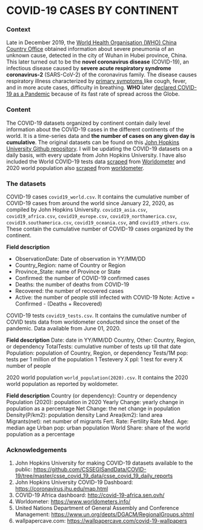 # COVID-19 CASES BY CONTINENT
### Context
Late in December 2019, the [World Health Organisation (WHO) China Country Office](https://www.who.int/emergencies/diseases/novel-coronavirus-2019/events-as-they-happen) obtained information about severe pneumonia of an unknown cause, detected in the city of Wuhan in Hubei province, China. This later turned out to be the **novel coronavirus disease** (COVID-19), an infectious disease caused by **severe acute respiratory syndrome coronavirus-2** (SARS-CoV-2) of the coronavirus family. The disease causes respiratory illness characterized by [primary symptoms ](https://www.cdc.gov/coronavirus/2019-ncov/symptoms-testing/symptoms.html) like cough, fever, and in more acute cases, difficulty in breathing. **WHO** later [declared COVID-19 as a Pandemic](https://time.com/5791661/who-coronavirus-pandemic-declaration/) because of its fast rate of spread across the Globe. 

### Content
The COVID-19  datasets organized by continent contain daily level information about the COVID-19 cases in the different continents of the world.  It is a time-series data and **the number of cases on any given day is cumulative**. The original datasets can be found on this [John Hopkins University Github repository](https://github.com/CSSEGISandData/COVID-19). I will be updating the COVID-19 datasets on a daily basis, with every update from John Hopkins University. I have also included the World COVID-19 tests data [scraped](https://github.com/ju-ok/Covid-19-cases-by-Continent/blob/master/covid19_tests.R) from [Worldometer](https://www.worldometers.info/coronavirus/) and 2020 world population also [scraped](https://github.com/ju-ok/Covid-19-cases-by-Continent/blob/master/world_population(2020).R) from [worldometer](https://www.worldometers.info/world-population/population-by-country/). 

### The datasets
COVID-19 cases
`covid19_world.csv`. It contains the cumulative number of COVID-19 cases from around the world since January 22, 2020, as compiled by John Hopkins University.
`covid19_asia.csv`, `covid19_africa.csv`, `covid19_europe.csv`, `covid19_northamerica.csv`, `covid19.southamerica.csv`, `covid19_oceania.csv`, and `covid19_others.csv`. These contain the cumulative number of COVID-19 cases organized by the continent.

**Field description**
- ObservationDate: Date of observation in YY/MM/DD
- Country_Region: name of Country or Region
- Province_State: name of Province or State
- Confirmed: the number of COVID-19 confirmed cases
- Deaths:  the number of deaths from COVID-19
- Recovered: the number of recovered cases
- Active: the number of people still infected with COVID-19
Note: Active = Confirmed - (Deaths + Recovered)

COVID-19 tests
`covid19_tests.csv`. It contains the cumulative number of COVID tests data from worldometer conducted since the onset of the pandemic. Data available from June 01, 2020.

**Field description**
Date: date in YY/MM/DD
Country, Other: Country, Region, or dependency
TotalTests: cumulative number of tests up till that date
Population: population of Country, Region, or dependency
Tests/1M pop: tests per 1 million of the population
1 Testevery X ppl: 1 test for every X number of people 

2020 world population
`world_population(2020).csv`. It contains the 2020 world population as reported by woldometer.

**Field description**
Country (or dependency): Country or dependency
Population (2020): population in 2020
Yearly Change: yearly change in population as a percentage
Net Change: the net change in population
Density(P/km2): population density
Land Area(km2): land area
Migrants(net): net number of migrants
Fert. Rate: Fertility Rate
Med. Age: median age
Urban pop: urban population
World Share:  share of the world population as a percentage

### Acknowledgements
1. John Hopkins University for making COVID-19 datasets available to the public: 
https://github.com/CSSEGISandData/COVID-19/tree/master/csse_covid_19_data/csse_covid_19_daily_reports
2. John Hopkins University COVID-19 Dashboard: https://coronavirus.jhu.edu/map.html
3. COVID-19 Africa dashboard: http://covid-19-africa.sen.ovh/
4. Worldometer: https://www.worldometers.info/
5. United Nations Department of General Assembly and Conference Management:
https://www.un.org/depts/DGACM/RegionalGroups.shtml
6. wallpapercave.com: https://wallpapercave.com/covid-19-wallpapers



